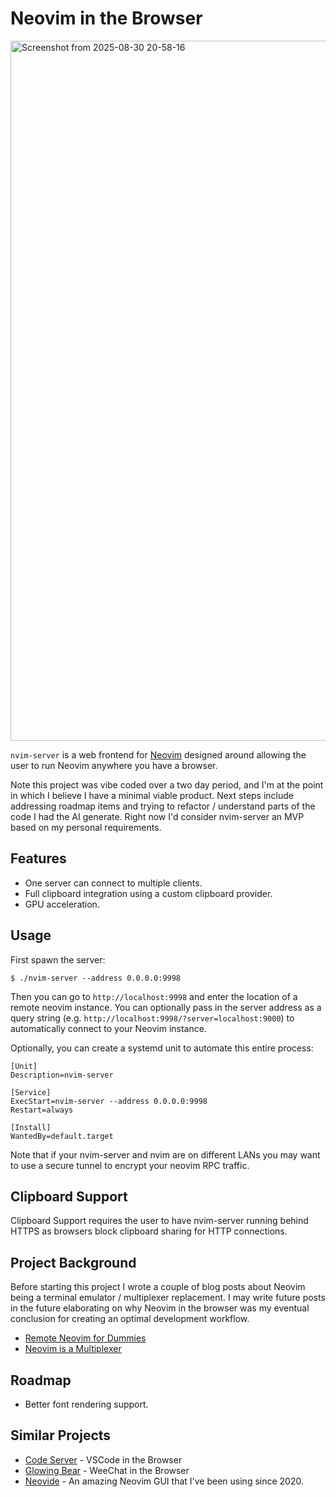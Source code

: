 # Neovim in the Browser

<img width="1960" height="1120" alt="Screenshot from 2025-08-30 20-58-16" src="https://github.com/user-attachments/assets/a84ab3c0-176b-4b3d-a413-5586fde4c7e3" />

`nvim-server` is a web frontend for [Neovim](https://neovim.io/) designed around
allowing the user to run Neovim anywhere you have a browser.

Note this project was vibe coded over a two day period, and I'm at the point in
which I believe I have a minimal viable product. Next steps include addressing
roadmap items and trying to refactor / understand parts of the code I had the
AI generate. Right now I'd consider nvim-server an MVP based on my personal
requirements.

## Features

- One server can connect to multiple clients.
- Full clipboard integration using a custom clipboard provider.
- GPU acceleration.

## Usage

First spawn the server:

```
$ ./nvim-server --address 0.0.0.0:9998
```

Then you can go to `http://localhost:9998` and enter the location of a remote
neovim instance. You can optionally pass in the server address as a query
string (e.g. `http://localhost:9998/?server=localhost:9000`) to automatically
connect to your Neovim instance.

Optionally, you can create a systemd unit to automate this entire process:

```
[Unit]
Description=nvim-server

[Service]
ExecStart=nvim-server --address 0.0.0.0:9998
Restart=always

[Install]
WantedBy=default.target
```

Note that if your nvim-server and nvim are on different LANs you may want to
use a secure tunnel to encrypt your neovim RPC traffic.

## Clipboard Support

Clipboard Support requires the user to have nvim-server running behind HTTPS
as browsers block clipboard sharing for HTTP connections.

## Project Background

Before starting this project I wrote a couple of blog posts about Neovim being
a terminal emulator / multiplexer replacement. I may write future posts in the
future elaborating on why Neovim in the browser was my eventual conclusion for
creating an optimal development workflow.

- [Remote Neovim for Dummies](https://kraust.github.io/posts/remote-neovim-for-dummies/)
- [Neovim is a Multiplexer](https://kraust.github.io/posts/neovim-is-a-multiplexer/)

## Roadmap

- Better font rendering support.

## Similar Projects

- [Code Server](https://github.com/coder/code-server) - VSCode in the Browser
- [Glowing Bear](https://github.com/glowing-bear/glowing-bear) - WeeChat in the Browser
- [Neovide](https://github.com/neovide/neovide) - An amazing Neovim GUI that I've been using since 2020.

